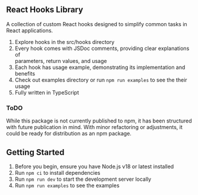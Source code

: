 ## React Hooks Library

A collection of custom React hooks designed to simplify common tasks in React applications. 

1. Explore hooks in the src/hooks directory
2. Every hook comes with JSDoc comments, providing clear explanations of       
   parameters, return values, and usage
3. Each hook has usage example, demonstrating its implementation and benefits
4. Check out examples directory or run `npm run examples` to see the their usage
5. Fully written in TypeScript

### ToDO

While this package is not currently published to npm, it has been structured with future publication in mind. With minor refactoring or adjustments, it could be ready for distribution as an npm package.


## Getting Started

1. Before you begin, ensure you have Node.js v18 or latest installed
2. Run `npm ci` to install dependencies
3. Run `npm run dev` to start the development server locally
4. Run `npm run examples` to see the examples

